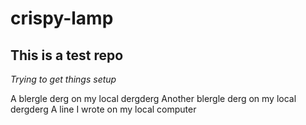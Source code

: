 # crispy-lamp

## This is a test repo

*Trying to get things setup*


A blergle derg on my local dergderg
Another blergle derg on my local dergderg
A line I wrote on my local computer
